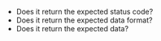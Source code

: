 - Does it return the expected status code?
- Does it return the expected data format?
- Does it return the expected data?
